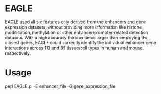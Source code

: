 # EAGLE
EAGLE used all six features only derived from the enhancers and gene expression datasets, without providing more information like histone modification, methylation or other enhancer/promoter-related detection datasets. With a high accuracy thirteen times larger than employing the closest genes, EAGLE could correctly identify the individual enhancer-gene interactions across 110 and 89 tissue/cell types in human and mouse, respectively. 

# Usage
perl EAGLE.pl -E enhancer_file -G gene_expression_file

